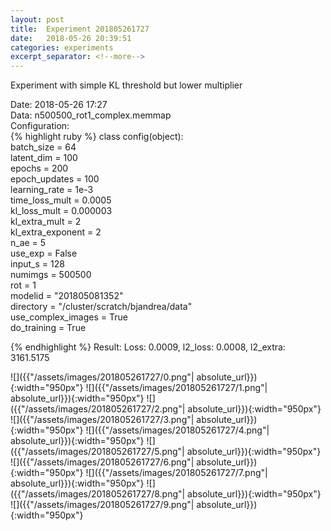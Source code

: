 ```yaml
---
layout: post
title:  Experiment 201805261727
date:   2018-05-26 20:39:51
categories: experiments
excerpt_separator: <!--more-->
---
```

Experiment with simple KL threshold but lower multiplier  

 <!--more-->
Date: 2018-05-26 17:27  
Data: n500500_rot1_complex.memmap  
Configuration:   
{% highlight ruby %}
class config(object):  
    batch_size = 64  
    latent_dim = 100  
    epochs = 200  
    epoch_updates = 100  
    learning_rate = 1e-3   
    time_loss_mult = 0.0005   
    kl_loss_mult = 0.000003  
    kl_extra_mult = 2  
    kl_extra_exponent = 2  
    n_ae = 5  
    use_exp = False  
    input_s = 128  
    numimgs = 500500  
    rot = 1  
    modelid = "201805081352"  
    directory = "/cluster/scratch/bjandrea/data"  
    use_complex_images =  True  
    do_training = True  
  
{% endhighlight %}
Result: Loss: 0.0009, l2_loss: 0.0008, l2_extra: 3161.5175  

![]({{"/assets/images/201805261727/0.png"| absolute_url}}){:width="950px"}
![]({{"/assets/images/201805261727/1.png"| absolute_url}}){:width="950px"}
![]({{"/assets/images/201805261727/2.png"| absolute_url}}){:width="950px"}
![]({{"/assets/images/201805261727/3.png"| absolute_url}}){:width="950px"}
![]({{"/assets/images/201805261727/4.png"| absolute_url}}){:width="950px"}
![]({{"/assets/images/201805261727/5.png"| absolute_url}}){:width="950px"}
![]({{"/assets/images/201805261727/6.png"| absolute_url}}){:width="950px"}
![]({{"/assets/images/201805261727/7.png"| absolute_url}}){:width="950px"}
![]({{"/assets/images/201805261727/8.png"| absolute_url}}){:width="950px"}
![]({{"/assets/images/201805261727/9.png"| absolute_url}}){:width="950px"}
